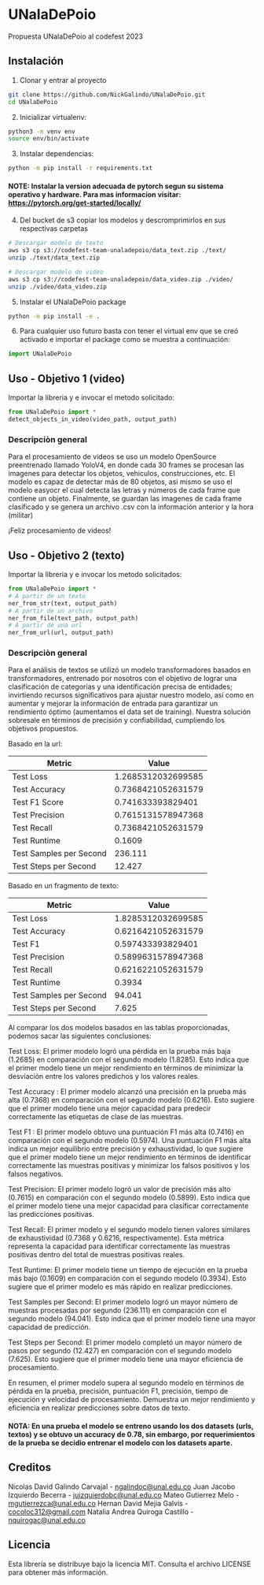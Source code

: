# UNalaDePoio

Propuesta UNalaDePoio al codefest 2023

## Instalación

1) Clonar y entrar al proyecto

```bash
git clone https://github.com/NickGalindo/UNalaDePoio.git
cd UNalaDePoio
```

2) Inicializar virtualenv:

```bash
python3 -m venv env
source env/bin/activate
```

3) Instalar dependencias:

```bash
python -m pip install -r requirements.txt
```

#### NOTE: Instalar la version adecuada de pytorch segun su sistema operativo y hardware. Para mas informacion visitar: https://pytorch.org/get-started/locally/

4) Del bucket de s3 copiar los modelos y descromprimirlos en sus respectivas carpetas

```bash
# Descargar modelo de texto
aws s3 cp s3://codefest-team-unaladepoio/data_text.zip ./text/
unzip ./text/data_text.zip

# Descargar modelo de video
aws s3 cp s3://codefest-team-unaladepoio/data_video.zip ./video/
unzip ./video/data_video.zip
```

5) Instalar el UNalaDePoio package

```bash
python -m pip install -e .
```

6) Para cualquier uso futuro basta con tener el virtual env que se creó activado e importar el package como se muestra a continuación:

```python
import UNalaDePoio
```

## Uso - Objetivo 1 (video)

Importar la libreria y e invocar el metodo solicitado:


```python
from UNalaDePoio import *
detect_objects_in_video(video_path, output_path)
```

### Descripciòn general

Para el procesamiento de videos se uso un modelo OpenSource preentrenado llamado YoloV4, en donde cada 30 frames se procesan las imagenes para detectar los objetos, vehiculos, construcciones, etc. El modelo es capaz de detectar más de 80 objetos, asi mismo se uso el modelo easyocr el cual detecta las letras y números de cada frame que contiene un objeto. Finalmente, se guardan las imagenes de cada frame clasificado y se genera un archivo .csv con la información anterior y la hora (militar)


¡Feliz procesamiento de videos!


## Uso - Objetivo 2 (texto)

Importar la libreria y e invocar los metodo solicitados:


```python
from UNalaDePoio import *
# A partir de un texto
ner_from_str(text, output_path) 
# A partir de un archivo
ner_from_file(text_path, output_path) 
# A partir de una url
ner_from_url(url, output_path)
```

### Descripciòn general

Para el análisis de textos se utilizó un modelo transformadores basados en transformadores, entrenado por nosotros con el objetivo de lograr una clasificación de categorías y una identificación precisa de entidades; invirtiendo recursos significativos para ajustar nuestro modelo, así como en aumentar y mejorar la información de entrada para garantizar un rendimiento óptimo (aumentamos el data set de training). Nuestra solución sobresale en términos de precisión y confiabilidad, cumpliendo los objetivos propuestos. 

Basado en la url:

| Metric                    | Value                   |
|---------------------------|-------------------------|
| Test Loss                 | 1.2685312032699585      |
| Test Accuracy             | 0.7368421052631579      |
| Test F1 Score             | 0.741633393829401       |
| Test Precision            | 0.7615131578947368      |
| Test Recall               | 0.7368421052631579      |
| Test Runtime              | 0.1609                  |
| Test Samples per Second   | 236.111                 |
| Test Steps per Second     | 12.427                  |

Basado en un fragmento de texto:

| Metric                    | Value                   |
|---------------------------|-------------------------|
| Test Loss                 | 1.8285312032699585      |
| Test Accuracy             | 0.6216421052631579      |
| Test F1                   | 0.597433393829401       |
| Test Precision            | 0.5899631578947368      |
| Test Recall               | 0.6216221052631579      |
| Test Runtime              | 0.3934                  |
| Test Samples per Second   | 94.041                  |
| Test Steps per Second     | 7.625                   |

Al comparar los dos modelos basados en las tablas proporcionadas, podemos sacar las siguientes conclusiones:

Test Loss: El primer modelo logró una pérdida en la prueba más baja (1.2685) en comparación con el segundo modelo (1.8285). Esto indica que el primer modelo tiene un mejor rendimiento en términos de minimizar la desviación entre los valores predichos y los valores reales.

Test Accuracy : El primer modelo alcanzó una precisión en la prueba más alta (0.7368) en comparación con el segundo modelo (0.6216). Esto sugiere que el primer modelo tiene una mejor capacidad para predecir correctamente las etiquetas de clase de las muestras.

Test F1 : El primer modelo obtuvo una puntuación F1 más alta (0.7416) en comparación con el segundo modelo (0.5974). Una puntuación F1 más alta indica un mejor equilibrio entre precisión y exhaustividad, lo que sugiere que el primer modelo tiene un mejor rendimiento en términos de identificar correctamente las muestras positivas y minimizar los falsos positivos y los falsos negativos.

Test Precision: El primer modelo logró un valor de precisión más alto (0.7615) en comparación con el segundo modelo (0.5899). Esto indica que el primer modelo tiene una mejor capacidad para clasificar correctamente las predicciones positivas.

Test Recall: El primer modelo y el segundo modelo tienen valores similares de exhaustividad (0.7368 y 0.6216, respectivamente). Esta métrica representa la capacidad para identificar correctamente las muestras positivas dentro del total de muestras positivas reales.

Test Runtime: El primer modelo tiene un tiempo de ejecución en la prueba más bajo (0.1609) en comparación con el segundo modelo (0.3934). Esto sugiere que el primer modelo es más rápido en realizar predicciones.

Test Samples per Second: El primer modelo logró un mayor número de muestras procesadas por segundo (236.111) en comparación con el segundo modelo (94.041). Esto indica que el primer modelo tiene una mayor capacidad de predicción.

Test Steps per Second: El primer modelo completó un mayor número de pasos por segundo (12.427) en comparación con el segundo modelo (7.625). Esto sugiere que el primer modelo tiene una mayor eficiencia de procesamiento.

En resumen, el primer modelo supera al segundo modelo en términos de pérdida en la prueba, precisión, puntuación F1, precisión, tiempo de ejecución y velocidad de procesamiento. Demuestra un mejor rendimiento y eficiencia en realizar predicciones sobre datos de texto.

#### NOTA: En una prueba el modelo se entreno usando los dos datasets (urls, textos) y se obtuvo un accuracy de 0.78, sin embargo, por requerimientos de la prueba se decidio entrenar el modelo con los datasets aparte.


## Creditos

Nicolas David Galindo Carvajal - ngalindoc@unal.edu.co
Juan Jacobo Izquierdo Becerra - juizquierdobc@unal.edu.co
Mateo Gutierrez Melo - mgutierrezca@unal.edu.co
Hernan David Mejia Galvis - cocoloc312@gmail.com
Natalia Andrea Quiroga Castillo - nquirogac@unal.edu.co

## Licencia

Esta librería se distribuye bajo la licencia MIT. Consulta el archivo LICENSE para obtener más información.

